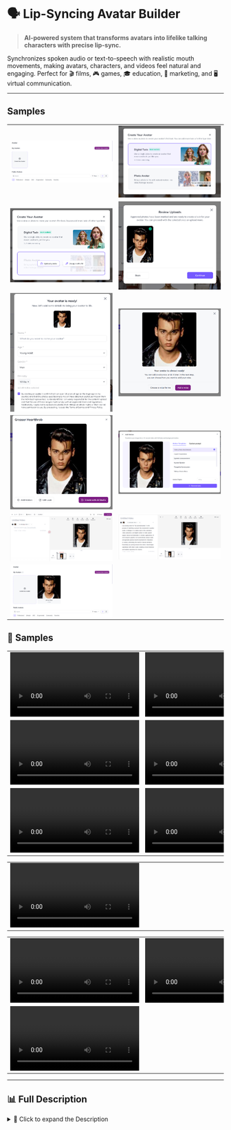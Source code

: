 # 🗣️ Lip-Syncing Avatar Builder

> **AI-powered system that transforms avatars into lifelike talking characters with precise lip-sync.**

Synchronizes spoken audio or text-to-speech with realistic mouth movements, making avatars, characters, and videos feel natural and engaging. Perfect for 🎬 films, 🎮 games, 🎓 education, 📢 marketing, and 🖥️ virtual communication.

---

## Samples

<table>
    <tbody>
        <tr>
            <td width="50%">
                <img src="./img/img-1.png" alt="img" />
            </td>
            <td width="50%">
                <img src="./img/img-2.png" alt="img" />
            </td>
        </tr>
        <tr>
            <td width="50%">
                <img src="./img/img-3.png" alt="img" />
            </td>
            <td width="50%">
                <img src="./img/img-4.png" alt="img" />
            </td>
        </tr>
        <tr>
            <td width="50%">
                <img src="./img/img-5.png" alt="img" />
            </td>
            <td width="50%">
                <img src="./img/img-6.png" alt="img" />
            </td>
        </tr>
        <tr>
            <td width="50%">
                <img src="./img/img-7.png" alt="img" />
            </td>
            <td width="50%">
                <img src="./img/img-8.png" alt="img" />
            </td>
        </tr>
        <tr>
            <td width="50%">
                <img src="./img/img-9.png" alt="img" />
            </td>
            <td width="50%">
                <img src="./img/img-10.png" alt="img" />
            </td>
        </tr>
        <tr>
            <td width="50%">
                <img src="./img/img-11.png" alt="img" />
            </td>
        </tr>
    </tbody>
</table>

## 🎥 Samples

<table>
    <tbody>
        <tr>
            <td width="50%">
                <video src="https://github.com/user-attachments/assets/f358b87c-ed5b-4e87-b13b-f43ea0ed8d2f" controls preload>
                    Your browser does not support the video tag.
                </video>
            </td>
            <td width="50%">
                <video src="https://github.com/user-attachments/assets/9a700acd-c297-47d9-b746-72d183a07c60" controls preload>
                    Your browser does not support the video tag.
                </video>
            </td>
        </tr>
        <tr>
            <td width="50%">
                <video src="https://github.com/user-attachments/assets/a2ffa9d4-6258-4bce-be40-69de52f36391" controls preload>
                    Your browser does not support the video tag.
                </video>
            </td>
            <td width="50%">
                <video src="https://github.com/user-attachments/assets/ca060618-b998-49ed-bf40-e2b6f2e52dfe" controls preload>
                    Your browser does not support the video tag.
                </video>
            </td>
        </tr>
        <tr>
            <td width="50%">
                <video src="https://github.com/user-attachments/assets/ded4aa8a-a66b-423c-8522-3da4ea3c7d1b" controls preload>
                    Your browser does not support the video tag.
                </video>
            </td>
            <td width="50%">
               <video src="https://github.com/user-attachments/assets/04be1d2f-4774-4142-85a4-a181725c5507" controls preload>
                    Your browser does not support the video tag.
                </video>
            </td>
        </tr>
    </tbody>
</table>

<table>
    <tbody>
        <tr>
            <td width="50%">
                <video src="https://github.com/user-attachments/assets/ffd46a5f-643c-4f1f-b6a5-a721af5f5de7" controls preload>
                    Your browser does not support the video tag.
                </video>
            </td>
            <td width="50%"></td>
        </tr>
    </tbody>
</table>

<table>
    <tbody>
        <tr>
            <td width="50%">
                <video src="https://github.com/user-attachments/assets/684fcbef-91ce-481e-b9f9-2f786ae88b31" controls preload>
                    Your browser does not support the video tag.
                </video>
            </td>
            <td width="50%">
                <video src="https://github.com/user-attachments/assets/a938d0a2-4d46-4b89-bd9a-8260c72a00f3" controls preload>
                    Your browser does not support the video tag.
                </video>
            </td>
        </tr>
        <tr>
            <td width="50%">
                <video src="https://github.com/user-attachments/assets/71387067-be71-4629-bded-a72150295110" controls preload>
                    Your browser does not support the video tag.
                </video>
            </td>
            <td width="50%"></td>
        </tr>
    </tbody>
</table>

---

## 📊 Full Description

<details>
  <summary>📖 Click to expand the Description</summary>

### 📝 Overview
The **Lip-Syncing Avatar Builder** is a crucial tool for creating avatars that talk in perfect synchronisation with speech. It aligns spoken or generated audio with corresponding lip movements, producing avatars that convincingly appear to speak.

🌍 **Applications:**
- Content creation & animation
- Gaming & virtual assistants
- Video conferencing & communication platforms

---

### ❌ Problem
- Traditional avatar animation is **time-consuming**, **labour-intensive**, and **error-prone**.
- Limited scalability makes it difficult to create natural, high-quality speaking avatars.

---

### ✅ Solution
The builder automates talking avatar creation using advanced AI:
- Detects **phonemes** from speech
- Generates **accurate lip movement patterns**
- Synchronises seamlessly with audio / TTS
- Cuts production time & cost while boosting realism

---

### ⚙️ Process

#### 🔍 Preprocessing
- Audio feature extraction with **LibROSA**
- Lip landmark detection with **OpenCV**

#### 🧠 Model Selection
- Deep learning (TensorFlow, PyTorch) with **CNNs & Transformers**
- Transfer learning via **VGGish (audio)** + **OpenPose (pose estimation)**

#### 🏋️ Training & Validation
- Pipelines: **TFX / PyTorch Lightning**
- Data augmentation for style & language diversity

#### 📊 Evaluation Metrics
- **MSE** for predicted vs. actual lip positions
- **Phoneme-level accuracy (Jiwer)**
- Perceptual evaluation of audio-video sync

---

### 🏆 Achievements
- 🚀 Adopted across content creation, gaming & education platforms
- 💰 Revenue via licensing, SaaS, and integrations
- 🔗 Integrated into conferencing tools & game engines
- ⚡ Reduced manual animation workload
- 📱 Cross-platform compatibility

---

### 🔮 Future Scope
- 🎭 More natural expressions with **GANs**
- 🎚️ Fine-grained emotional & gesture control
- ⚡ Real-time avatars with **edge computing**
- 🌍 Expanded **language & accent support**
- 🕶️ **AR/VR integration** for immersive avatars
- 🤖 Dynamic learning with user feedback

---

### 📚 References
1. *Deep Lip Reading: A Comparison of Models and an Online Application* – P. Asselin, et al.
2. *LipNet: End-to-End Sentence-level Lipreading* – Y. M. Chung & A. Zisserman
3. *Lip Reading in the Wild* – J. S. Chung & A. Zisserman
4. *Recent Advances in Deep Learning for Audio-Visual Speech Processing* – IEEE Signal Processing Magazine
5. *Speech Synthesis and Lip Sync with Neural Networks* – Distill.pub
6. *Speech and Audio Signal Processing* – Ben Gold & Nelson Morgan
7. *Deep Learning* – Ian Goodfellow, Yoshua Bengio, Aaron Courville
8. *Computer Vision: Algorithms and Applications* – Richard Szeliski

</details>
